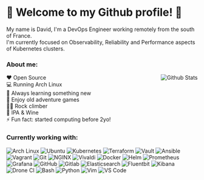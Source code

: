 <h1>👋 Welcome to my Github profile! 👋</h1>

My name is David, I'm a DevOps Engineer working remotely from the south of France.\
I'm currently focused on Observability, Reliability and Performance aspects of Kubernetes clusters.

<h3>About me:</h3>

<img alt="Github Stats" src="https://github-readme-stats.vercel.app/api?username=dotdc&show_icons=true&count_private=true&hide=stars&include_all_commits=true&theme=vue" align="right" />

❤️ Open Source\
💻 Running Arch Linux \
🎯 Always learning something new \
💾 Enjoy old adventure games \
🧗‍♂️ Rock climber \
🍺 IPA & Wine \
⚡ Fun fact: started computing before 2yo!
<br>
<h3>Currently working with:</h3>
<p>
    <img alt="Arch Linux" src="https://img.shields.io/badge/archlinux-flat?author=dotdc&style=for-the-badge&logo=arch-linux&logoColor=white&color=1793D1" />
    <img alt="Ubuntu" src="https://img.shields.io/badge/ubuntu-flat?author=dotdc&style=for-the-badge&logo=ubuntu&logoColor=white&color=E95420" />
    <img alt="Kubernetes" src="https://img.shields.io/badge/kubernetes-flat?author=dotdc&style=for-the-badge&logoColor=white&logo=kubernetes&color=326CE5" />
    <img alt="Terraform" src="https://img.shields.io/badge/terraform-flat?author=dotdc&style=for-the-badge&logo=terraform&logoColor=white&color=7B42BC" />
    <img alt="Vault" src="https://img.shields.io/badge/vault-flat?author=dotdc&style=for-the-badge&logo=vault&logoColor=white&color=black" />
    <img alt="Ansible" src="https://img.shields.io/badge/ansible-flat?author=dotdc&style=for-the-badge&logoColor=white&logo=ansible&color=EE0000" />
    <img alt="Vagrant" src="https://img.shields.io/badge/vagrant-flat?author=dotdc&style=for-the-badge&logo=vagrant&logoColor=white&color=1868F2" />
    <img alt="Git" src="https://img.shields.io/badge/git-flat?author=dotdc&style=for-the-badge&logo=git&logoColor=white&color=F05032" />
    <img alt="NGINX" src="https://img.shields.io/badge/nginx-flat?author=dotdc&style=for-the-badge&logo=nginx&logoColor=white&color=009639"/>
    <img alt="Vivaldi" src="https://img.shields.io/badge/vivaldi-flat?author=dotdc&style=for-the-badge&logo=vivaldi&logoColor=white&color=EF3939"/>
    <img alt="Docker" src="https://img.shields.io/badge/docker-flat?author=dotdc&style=for-the-badge&logo=docker&logoColor=white&color=2496ED" />
    <img alt="Helm" src="https://img.shields.io/badge/helm-flat?author=dotdc&style=for-the-badge&logo=helm&logoColor=white&color=0F1689" />
    <img alt="Prometheus" src="https://img.shields.io/badge/prometheus-flat?author=dotdc&style=for-the-badge&logo=prometheus&logoColor=white&color=E6522C" />
    <img alt="Grafana" src="https://img.shields.io/badge/grafana-flat?author=dotdc&style=for-the-badge&logo=grafana&logoColor=white&color=F46800" />
    <img alt="GitHub" src="https://img.shields.io/badge/github-flat?author=dotdc&style=for-the-badge&logo=github&logoColor=white&color=181717" />
    <img alt="Gitlab" src="https://img.shields.io/badge/gitlab-flat?author=dotdc&style=for-the-badge&logo=gitlab&logoColor=white&color=FCA121" />
    <img alt="Elasticsearch" src="https://img.shields.io/badge/elasticsearch-flat?author=dotdc&style=for-the-badge&logo=elasticsearch&logoColor=white&color=005571" />
    <img alt="Fluentbit" src="https://img.shields.io/badge/fluentbit-flat?author=dotdc&style=for-the-badge&logo=fluentd&logoColor=white&color=0E83C8" />
    <img alt="Kibana" src="https://img.shields.io/badge/kibana-flat?author=dotdc&style=for-the-badge&logo=kibana&logoColor=white&color=005571" />
    <img alt="Drone CI" src="https://img.shields.io/badge/drone-flat?author=dotdc&style=for-the-badge&logo=drone&logoColor=white&color=212121" />
    <img alt="Bash" src="https://img.shields.io/badge/bash-flat?author=dotdc&style=for-the-badge&logo=gnu-bash&logoColor=white&color=black" />
    <img alt="Python" src="https://img.shields.io/badge/python-flat?author=dotdc&style=for-the-badge&logo=python&logoColor=white&color=3776AB" />
    <img alt="Vim" src="https://img.shields.io/badge/vim-flat?author=dotdc&style=for-the-badge&logo=vim&logoColor=white&color=019733" />
    <img alt="VS Code" src="https://img.shields.io/badge/vscode-flat?author=dotdc&style=for-the-badge&logo=visual-studio&logoColor=white&color=5C2D91" />
</p>
</div>

